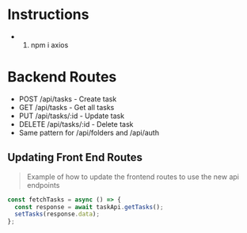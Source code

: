 # Instructions

- 1. npm i axios

# Backend Routes

- POST /api/tasks - Create task
- GET /api/tasks - Get all tasks
- PUT /api/tasks/:id - Update task
- DELETE /api/tasks/:id - Delete task
- Same pattern for /api/folders and /api/auth

## Updating Front End Routes

> Example of how to update the frontend routes to use the new api endpoints

```typescript
const fetchTasks = async () => {
  const response = await taskApi.getTasks();
  setTasks(response.data);
};
```
